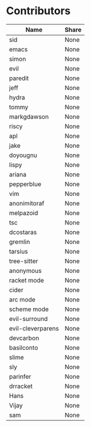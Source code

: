 # Contributors

| Name | Share |
| ---- | ----- |
sid | None
emacs | None
simon | None
evil | None
paredit | None
jeff | None
hydra | None
tommy | None
markgdawson | None
riscy | None
apl | None
jake | None
doyougnu | None
lispy | None
ariana | None
pepperblue | None
vim | None
anonimitoraf | None
melpazoid | None
tsc | None
dcostaras | None
gremlin | None
tarsius | None
tree-sitter | None
anonymous | None
racket mode | None
cider | None
arc mode | None
scheme mode | None
evil-surround | None
evil-cleverparens | None
devcarbon | None
basilconto | None
slime | None
sly | None
parinfer | None
drracket | None
Hans | None
Vijay | None
sam | None